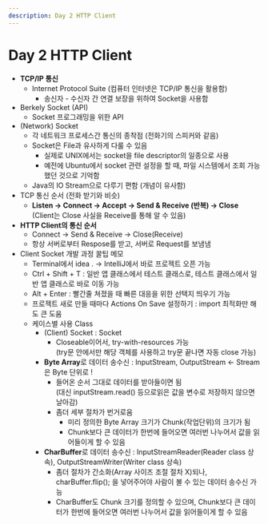 ```yaml
---
description: Day 2 HTTP Client
---
```


# Day 2 HTTP Client

* **TCP/IP 통신**
  * Internet Protocol Suite (컴퓨터 인터넷은 TCP/IP 통신을 활용함)
    * 송신자 - 수신자 간 연결 보장을 위하여 Socket을 사용함
* Berkely Socket (API)
  * Socket 프로그래밍을 위한 API
* (Network) Socket
  * 각 네트워크 프로세스간 통신의 종착점 (전화기의 스피커와 같음)
  * Socket은 File과 유사하게 다룰 수 있음
    * 실제로 UNIX에서는 socket을 file descriptor의 일종으로 사용
    * 예전에 Ubuntu에서 socket 관련 설정을 할 때, 파일 시스템에서 조회 가능했던 것으로 기억함
  * Java의 IO Stream으로 다루기 편함 (개념이 유사함)
* TCP 통신 순서 (전화 받기와 비슷)
  * **Listen -> Connect -> Accept -> Send & Receive (반복) -> Close** (Client는 Close 사실을 Receive를 통해 알 수 있음)
* **HTTP Client의 통신 순서**
  * Connect -> Send & Receive -> Close(Receive)
  * 항상 서버로부터 Respose를 받고, 서버로 Request를 보냄냄
* Client Socket 개발 과정 꿀팁 메모
  * Terminal에서 idea . -> IntelliJ에서 바로 프로젝트 오픈 가능
  * Ctrl + Shift + T : 일반 앱 클래스에서 테스트 클래스로, 테스트 클래스에서 일반 앱 클래스로 바로 이동 가능
  * Alt + Enter : 빨간줄 쳐졌을 때 빠른 대응을 위한 선택지 띄우기 가능
  * 프로젝트 새로 만들 때마다 Actions On Save 설정하기 : import 최적화만 해도 큰 도움
  * 케이스별 사용 Class
    * (Client) Socket : Socket
      * Closeable이어서, try-with-resources 가능\
        (try문 안에서만 해당 객체를 사용하고 try문 끝나면 자동 close 가능)
    * **Byte Array**로 데이터 송수신 : InputStream, OutputStream <- Stream은 Byte 단위로 !
      * 들어온 순서 그대로 데이터를 받아들이면 됨\
        (대신 inputStream.read() 등으로읽은 값을 변수로 저장하지 않으면 날아감)
      * 좀더 세부 절차가 번거로움
        * 미리 정의한 Byte Array 크기가 Chunk(작업단위)의 크기가 됨
        * Chunk보다 큰 데이터가 한번에 들어오면 여러번 나누어서 값을 읽어들이게 할 수 있음
    * **CharBuffer**로 데이터 송수신 : InputStreamReader(Reader class 상속), OutputStreamWriter(Writer class 상속)
      * 좀더 절차가 간소화(Array 사이즈 조절 절차 X)되나, charBuffer.flip(); 을 넣어주어야 사람이 볼 수 있는 데이터 송수신 가능
      * CharBuffer도 Chunk 크기를 정의할 수 있으며, Chunk보다 큰 데이터가 한번에 들어오면 여러번 나누어서 값을 읽어들이게 할 수 있음
